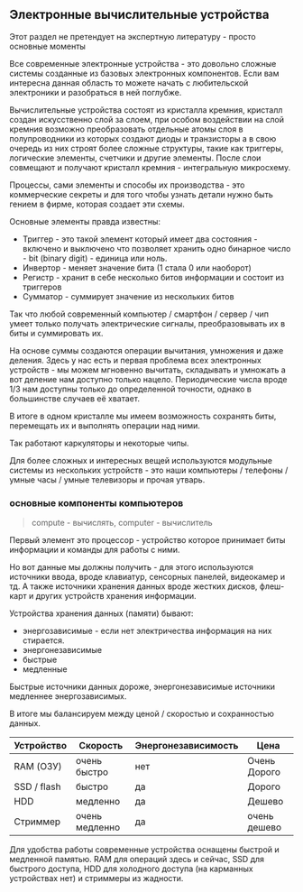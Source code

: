 ## Электронные вычислительные устройства

Этот раздел не претендует на экспертную литературу - просто основные моменты
 
Все современные электронные устройства - это довольно сложные системы созданные
из базовых электронных компонентов. Если вам интересна данная область то можете 
начать с любительской электроники и разобраться в ней поглубже.

Вычислительные устройства состоят из кристалла кремния, кристалл 
создан искусственно слой за слоем, при особом воздействии на слой кремния
возможно преобразовать отдельные атомы слоя в полупроводники из которых создают
диоды и транзисторы а в свою очередь из них строят более сложные структуры, такие
как триггеры, логические элементы, счетчики и другие элементы. После слои совмещают
и получают кристалл кремния - интегральную микросхему.

Процессы, сами элементы и способы их производства - это коммерческие секреты
и для того чтобы узнать детали нужно быть гением в фирме, которая создает эти схемы.

Основные элементы правда известны:

* Триггер - это такой элемент который имеет два состояния - включено и выключено
что позволяет хранить одно бинарное число - bit (binary digit) - единица или ноль.
* Инвертор - меняет значение бита (1 стала 0 или наоборот)
* Регистр - хранит в себе несколько битов информации и состоит из триггеров
* Сумматор - суммирует значение из нескольких битов

Так что любой современный компьютер / смартфон / сервер / чип
умеет только получать электрические сигналы, преобразовывать их в 
биты и суммировать их.

На основе суммы создаются операции вычитания, умножения и даже деления. Здесь у нас
есть и первая проблема всех электронных устройств - мы можем мгновенно вычитать, складывать и умножать
а вот деление нам доступно только нацело. Периодические числа вроде 1/3 нам доступны
только до определенной точности, однако в большинстве случаев её хватает.

В итоге в одном кристалле мы имеем возможность сохранять биты, перемещать их и
выполнять операции над ними.

Так работают каркуляторы и некоторые чипы.

Для более сложных и интересных вещей используются модульные системы из нескольких
устройств - это наши компьютеры / телефоны / умные часы / умные телевизоры и прочая утварь.

### основные компоненты компьютеров

> compute - вычислять, computer - вычислитель

Первый элемент это процессор - устройство которое принимает биты информации
и команды для работы с ними. 

Но вот данные мы должны получить - для этого используются источники ввода, вроде
клавиатур, сенсорных панелей, видеокамер и тд. А также источники хранения данных
вроде жестких дисков, флеш-карт и других устройств хранения информации.

Устройства хранения данных (памяти) бывают:
* энергозависимые - если нет электричества информация на них стирается.
* энергонезависимые
* быстрые
* медленные

Быстрые источники данных дороже, энергонезависимые источники медленнее 
энергозависимых. 

В итоге мы балансируем между ценой / скоростью и сохранностью данных.

Устройство | Скорость | Энергонезависимость | Цена
--- | --- | --- | ---
RAM (ОЗУ) | очень быстро | нет | Очень Дорого
SSD / flash | быстро | да | Дорого
HDD | медленно | да | Дешево
Стриммер | очень медленно | да | очень дешево

Для удобства работы современные устройства оснащены быстрой и медленной памятью.
RAM для операций здесь и сейчас, SSD для быстрого доступа, HDD для холодного доступа (на карманных устройствах нет)
и стриммеры из жадности.






